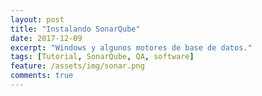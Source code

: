 ```yaml
---
layout: post
title: "Instalando SonarQube"
date: 2017-12-09
excerpt: "Windows y algunos motores de base de datos."
tags: [Tutorial, SonarQube, QA, software]
feature: /assets/img/sonar.png
comments: true
---
```

